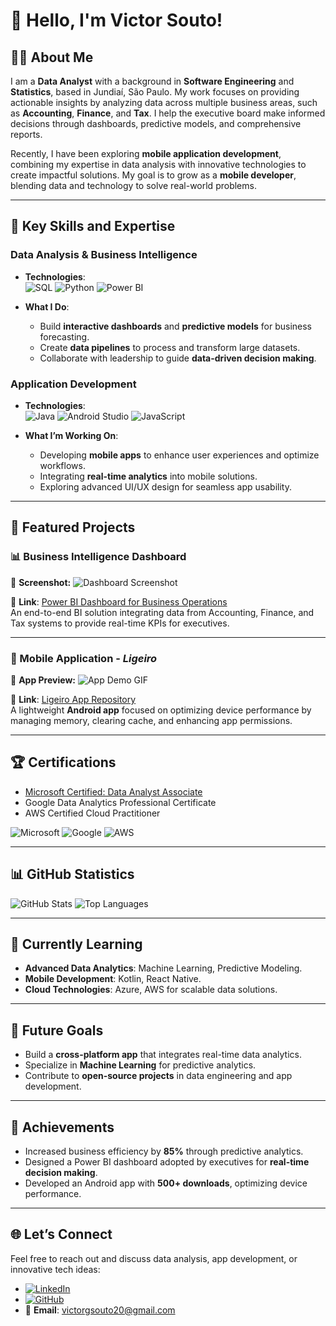 # 👋 Hello, I'm Victor Souto!

## 🧑‍💻 About Me
I am a **Data Analyst** with a background in **Software Engineering** and **Statistics**, based in Jundiaí, São Paulo. My work focuses on providing actionable insights by analyzing data across multiple business areas, such as **Accounting**, **Finance**, and **Tax**. I help the executive board make informed decisions through dashboards, predictive models, and comprehensive reports.

Recently, I have been exploring **mobile application development**, combining my expertise in data analysis with innovative technologies to create impactful solutions. My goal is to grow as a **mobile developer**, blending data and technology to solve real-world problems.

---

## 🌟 Key Skills and Expertise
### Data Analysis & Business Intelligence
- **Technologies**:  
  ![SQL](https://img.shields.io/badge/SQL-4479A1?style=for-the-badge&logo=sql&logoColor=white)
  ![Python](https://img.shields.io/badge/Python-3776AB?style=for-the-badge&logo=python&logoColor=white)
  ![Power BI](https://img.shields.io/badge/PowerBI-F2C811?style=for-the-badge&logo=powerbi&logoColor=white)

- **What I Do**:
  - Build **interactive dashboards** and **predictive models** for business forecasting.
  - Create **data pipelines** to process and transform large datasets.
  - Collaborate with leadership to guide **data-driven decision making**.

### Application Development
- **Technologies**:  
  ![Java](https://img.shields.io/badge/Java-ED8B00?style=for-the-badge&logo=java&logoColor=white)
  ![Android Studio](https://img.shields.io/badge/Android_Studio-3DDC84?style=for-the-badge&logo=android-studio&logoColor=white)
  ![JavaScript](https://img.shields.io/badge/JavaScript-F7DF1E?style=for-the-badge&logo=javascript&logoColor=black)

- **What I’m Working On**:
  - Developing **mobile apps** to enhance user experiences and optimize workflows.
  - Integrating **real-time analytics** into mobile solutions.
  - Exploring advanced UI/UX design for seamless app usability.

---

## 📂 Featured Projects
### 📊 Business Intelligence Dashboard
📸 **Screenshot:**
![Dashboard Screenshot](https://via.placeholder.com/800x400)

🔗 **Link**: [Power BI Dashboard for Business Operations](https://github.com/your-repo-link)  
An end-to-end BI solution integrating data from Accounting, Finance, and Tax systems to provide real-time KPIs for executives.

---

### 📱 Mobile Application - *Ligeiro*
📸 **App Preview:**
![App Demo GIF](https://via.placeholder.com/400x600)

🔗 **Link**: [Ligeiro App Repository](https://github.com/your-repo-link)  
A lightweight **Android app** focused on optimizing device performance by managing memory, clearing cache, and enhancing app permissions.

---

## 🏆 Certifications
- [Microsoft Certified: Data Analyst Associate](https://www.microsoft.com/en-us/learning/certification-overview.aspx)
- Google Data Analytics Professional Certificate
- AWS Certified Cloud Practitioner

![Microsoft](https://img.shields.io/badge/Microsoft-Certified-blue?style=flat-square)
![Google](https://img.shields.io/badge/Google-Data_Analytics-blue?style=flat-square)
![AWS](https://img.shields.io/badge/AWS-Certified-orange?style=flat-square)

---

## 📊 GitHub Statistics
![GitHub Stats](https://github-readme-stats.vercel.app/api?username=VictorGSoutoXP&show_icons=true&theme=radical)
![Top Languages](https://github-readme-stats.vercel.app/api/top-langs/?username=VictorGSoutoXP&layout=compact&theme=radical)

---

## 🌱 Currently Learning
- **Advanced Data Analytics**: Machine Learning, Predictive Modeling.
- **Mobile Development**: Kotlin, React Native.
- **Cloud Technologies**: Azure, AWS for scalable data solutions.

---

## 🎯 Future Goals
- Build a **cross-platform app** that integrates real-time data analytics.
- Specialize in **Machine Learning** for predictive analytics.
- Contribute to **open-source projects** in data engineering and app development.

---

## 🎯 Achievements
- Increased business efficiency by **85%** through predictive analytics.
- Designed a Power BI dashboard adopted by executives for **real-time decision making**.
- Developed an Android app with **500+ downloads**, optimizing device performance.

---

## 🌐 Let’s Connect
Feel free to reach out and discuss data analysis, app development, or innovative tech ideas:

- [![LinkedIn](https://img.shields.io/badge/LinkedIn-0A66C2?style=for-the-badge&logo=linkedin&logoColor=white)](https://www.linkedin.com/in/victor-goncalves-souto)
- [![GitHub](https://img.shields.io/badge/GitHub-181717?style=for-the-badge&logo=github&logoColor=white)](https://github.com/VictorGSoutoXP)
- 📧 **Email**: victorgsouto20@gmail.com
